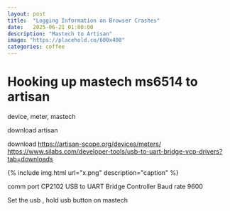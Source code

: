 ```yaml
---
layout: post
title:  "Logging Information on Browser Crashes"
date:   2025-06-21 01:00:00
description: "Mastech to Artisan"
image: "https://placehold.co/600x400"
categories: coffee
---
```


# Hooking up mastech ms6514 to artisan
device, meter, mastech

download artisan

download 
https://artisan-scope.org/devices/meters/
https://www.silabs.com/developer-tools/usb-to-uart-bridge-vcp-drivers?tab=downloads


{% include img.html url="x.png" description="caption" %}

comm port CP2102 USB to UART Bridge Controller
Baud rate 9600

Set the usb , hold usb button on mastech

